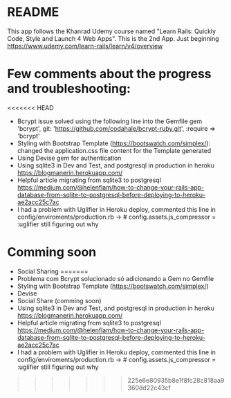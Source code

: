 # README
This app follows the Khanrad Udemy course named "Learn Rails: Quickly Code, Style and Launch 4 Web Apps". This is the 2nd App. Just beginning
https://www.udemy.com/learn-rails/learn/v4/overview

# Few comments about the progress and troubleshooting:

<<<<<<< HEAD
* Bcrypt issue solved using the following line into the Gemfile gem 'bcrypt', git: 'https://github.com/codahale/bcrypt-ruby.git', :require => 'bcrypt'
* Styling with Bootstrap Template (https://bootswatch.com/simplex/): changed the application.css file content for the Template generated
* Using Devise gem for authentication
* Using sqlite3 in Dev and Test, and postgresql in production in heroku https://blogmanerin.herokuapp.com/
* Helpful article migrating from sqlite3 to postgresql https://medium.com/@helenflam/how-to-change-your-rails-app-database-from-sqlite-to-postgresql-before-deploying-to-heroku-ae2acc25c7ac
* I had a problem with Uglifier in Heroku deploy, commented this line in config/enviroments/production.rb -> # config.assets.js_compressor = :uglifier still figuring out why

# Comming soon
* Social Sharing
=======
* Problema com Bcrypt solucionado só adicionando a Gem no Gemfile
* Styling with Bootstrap Template (https://bootswatch.com/simplex/)
* Devise
* Social Share (comming soon)
* Using sqlite3 in Dev and Test, and postgresql in production in heroku https://blogmanerin.herokuapp.com/
* Helpful article migrating from sqlite3 to postgresql https://medium.com/@helenflam/how-to-change-your-rails-app-database-from-sqlite-to-postgresql-before-deploying-to-heroku-ae2acc25c7ac
* I had a problem with Uglifier in Heroku deploy, commented this line in config/enviroments/production.rb -> # config.assets.js_compressor = :uglifier still figuring out why
>>>>>>> 225e6e80935b8e1f8fc28c818aa9360dd22c43cf
